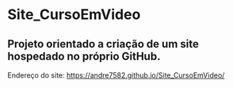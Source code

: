 # Site_CursoEmVideo
Projeto orientado a criação de um site hospedado no próprio GitHub.
---
Endereço do site: https://andre7582.github.io/Site_CursoEmVideo/
